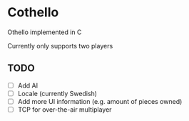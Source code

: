 # Cothello
Othello implemented in C

Currently only supports two players

## TODO

- [ ] Add AI
- [ ] Locale (currently Swedish)
- [ ] Add more UI information (e.g. amount of pieces owned)
- [ ] TCP for over-the-air multiplayer
